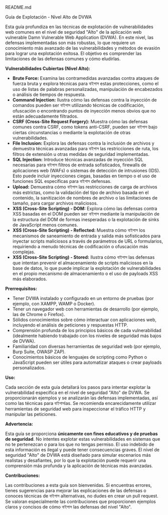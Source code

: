 README.md


Guía de Explotación - Nivel Alto de DVWA

Esta guía profundiza en las técnicas de explotación de vulnerabilidades web comunes en el nivel de seguridad "Alto" de la aplicación web vulnerable Damn Vulnerable Web Application (DVWA). En este nivel, las defensas implementadas son más robustas, lo que requiere un conocimiento más avanzado de las vulnerabilidades y métodos de evasión para lograr una explotación exitosa. El objetivo es comprender las limitaciones de las defensas comunes y cómo eludirlas.

**Vulnerabilidades Cubiertas (Nivel Alto):**

* **Brute Force:** Examina las contramedidas avanzadas contra ataques de fuerza bruta y explora técnicas para বাইপাস estas protecciones, como el uso de listas de palabras personalizadas, manipulación de encabezados o análisis de tiempos de respuesta.
* **Command Injection:** Ilustra cómo las defensas contra la inyección de comandos pueden ser বাইপাস utilizando técnicas de codificación, ofuscación o encontrando puntos de inyección menos obvios que no están adecuadamente filtrados.
* **CSRF (Cross-Site Request Forgery):** Muestra cómo las defensas comunes contra CSRF, como tokens anti-CSRF, pueden ser বাইপাস bajo ciertas circunstancias o mediante la explotación de otras vulnerabilidades.
* **File Inclusion:** Explora las defensas contra la inclusión de archivos y demuestra técnicas avanzadas para বাইপাস las restricciones de ruta, los filtros de extensión u otras medidas de seguridad implementadas.
* **SQL Injection:** Introduce técnicas avanzadas de inyección SQL necesarias para বাইপাস filtros de entrada sofisticados, firewalls de aplicaciones web (WAFs) o sistemas de detección de intrusiones (IDS). Esto puede incluir inyecciones ciegas, basadas en tiempo o el uso de funciones SQL específicas para বাইপাস defensas.
* **Upload:** Demuestra cómo বাইপাস las restricciones de carga de archivos más estrictas, como la validación del tipo de archivo basada en el contenido, la sanitización de nombres de archivo o las limitaciones de tamaño, para cargar archivos maliciosos.
* **XSS (Cross-Site Scripting) - DOM:** Explora cómo las defensas contra XSS basadas en el DOM pueden ser বাইপাস mediante la manipulación de la estructura del DOM de formas inesperadas o la explotación de sinks de JavaScript menos comunes.
* **XSS (Cross-Site Scripting) - Reflected:** Muestra cómo বাইপাস los mecanismos de saneamiento de entrada y salida más sofisticados para inyectar scripts maliciosos a través de parámetros de URL o formularios, requiriendo a menudo técnicas de codificación o ofuscación más complejas.
* **XSS (Cross-Site Scripting) - Stored:** Ilustra cómo বাইপাস las defensas que intentan prevenir el almacenamiento de scripts maliciosos en la base de datos, lo que puede implicar la explotación de vulnerabilidades en el propio mecanismo de almacenamiento o el uso de payloads XSS más elaborados.

**Prerrequisitos:**

* Tener DVWA instalado y configurado en un entorno de pruebas (por ejemplo, con XAMPP, WAMP o Docker).
* Tener un navegador web con herramientas de desarrollo (por ejemplo, las de Chrome o Firefox).
* Sólidos conocimientos sobre cómo interactuar con aplicaciones web, incluyendo el análisis de peticiones y respuestas HTTP.
* Comprensión profunda de los principios básicos de cada vulnerabilidad (idealmente habiendo trabajado con los niveles de seguridad más bajos de DVWA).
* Familiaridad con diversas herramientas de seguridad web (por ejemplo, Burp Suite, OWASP ZAP).
* Conocimientos básicos de lenguajes de scripting como Python o JavaScript pueden ser útiles para automatizar ataques o crear payloads personalizados.

**Uso:**

Cada sección de esta guía detallará los pasos para intentar explotar la vulnerabilidad específica en el nivel de seguridad "Alto" de DVWA. Se proporcionarán ejemplos y se analizarán las defensas implementadas, así como las técnicas para বাইপাসlas. Se recomienda encarecidamente utilizar herramientas de seguridad web para inspeccionar el tráfico HTTP y manipular las peticiones.

**Advertencia:**

Esta guía se proporciona **únicamente con fines educativos y de pruebas de seguridad**. No intentes explotar estas vulnerabilidades en sistemas que no te pertenezcan o para los que no tengas permiso. El uso indebido de esta información es ilegal y puede tener consecuencias graves. El nivel de seguridad "Alto" de DVWA está diseñado para simular escenarios más realistas y desafiantes, por lo que la explotación puede requerir una comprensión más profunda y la aplicación de técnicas más avanzadas.

**Contribuciones:**

Las contribuciones a esta guía son bienvenidas. Si encuentras errores, tienes sugerencias para mejorar las explicaciones de las defensas o conoces técnicas de বাইপাস alternativas, no dudes en crear un pull request. Se valoran especialmente las contribuciones que proporcionen ejemplos claros y concisos de cómo বাইপাস las defensas del nivel "Alto".
